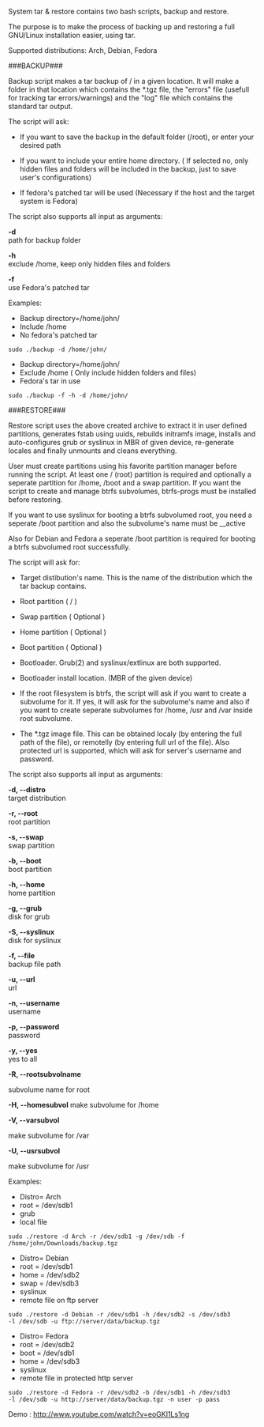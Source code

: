 System tar & restore contains two bash scripts, backup and restore.

The purpose is to make the process of backing up and restoring a full GNU/Linux installation easier, 
using tar.

Supported distributions: Arch, Debian, Fedora

###BACKUP###

Backup script makes a tar backup of / in a given location. It will make a folder in that location which 
contains the *.tgz file, the "errors" file (usefull for tracking tar errors/warnings) and the "log" file which contains the standard tar output.

The script will ask:

- If you want to save the backup in the default folder (/root), or enter your desired path

- If you want to include your entire home directory. ( If selected no, only hidden files and folders 
   will be included in the backup, just to save user's configurations)

- If fedora's patched tar will be used  (Necessary if the host and the target system is Fedora)


The script also supports all input as arguments:

**-d**  
path for backup folder

**-h**  
exclude /home, keep only hidden files and folders

**-f**   
use Fedora's patched tar

Examples:

- Backup directory=/home/john/
- Include /home
- No fedora's patched tar

<code>sudo ./backup -d /home/john/</code>

- Backup directory=/home/john/
- Exclude /home ( Only include hidden folders and files)
- Fedora's tar in use

<code>sudo ./backup -f -h -d /home/john/</code>


###RESTORE###

Restore script uses the above created archive to extract it in user defined partitions, generates fstab using uuids,
rebuilds initramfs image, installs and auto-configures grub or syslinux in MBR of given device,
re-generate locales and finally unmounts and cleans everything.

User must create partitions using his favorite partition manager before running the script.
At least one / (root) partition is required and optionally a seperate partition for /home, /boot and a swap partition.
If you want the script to create and manage btrfs subvolumes, btrfs-progs must be installed before restoring.

If you want to use syslinux for booting a btrfs subvolumed root, you need 
a seperate /boot partition and also the subvolume's name must be __active

Also for Debian and Fedora a seperate /boot partition is required for booting a btrfs subvolumed root successfully.


The script will ask for:

- Target distibution's name. This is the name of the distribution which the tar backup contains.

- Root partition ( / )

- Swap partition ( Optional )

- Home partition ( Optional )

- Boot partition   ( Optional )

- Bootloader. Grub(2) and syslinux/extlinux are both supported.

- Bootloader install location. (MBR of the given device)

- If the root filesystem is btrfs, the script will ask if you want to create a subvolume for it.
   If yes, it will ask for the subvolume's name and also if you want to create seperate
   subvolumes for /home, /usr and /var inside root subvolume.

- The *.tgz image file. This can be obtained localy (by entering the full path of the file), or remotelly (by entering full url of the file).
   Also protected url is supported, which will ask for server's username and password.


The script also supports all input as arguments:

**-d, --distro**   
target distribution

**-r, --root**    
root partition

**-s, --swap**     
swap partition

**-b, --boot**     
boot partition

**-h, --home**     
home partition

**-g, --grub**    
disk for grub

**-S, --syslinux**      
disk for syslinux

**-f, --file**      
backup file path

**-u, --url**     
url

**-n, --username**     
username

**-p, --password**     
password

**-y, --yes**     
yes to all

**-R, --rootsubvolname**

subvolume name for root

**-H, --homesubvol**
make subvolume for /home

**-V, --varsubvol**

make subvolume for /var

**-U, --usrsubvol**

make subvolume for /usr


Examples:

- Distro= Arch
- root = /dev/sdb1
- grub  
- local file

<code>sudo ./restore -d Arch -r /dev/sdb1 -g /dev/sdb -f /home/john/Downloads/backup.tgz</code>

- Distro= Debian
- root = /dev/sdb1
- home = /dev/sdb2
- swap = /dev/sdb3
- syslinux 
- remote file on ftp server

<code>sudo ./restore -d Debian -r /dev/sdb1 -h /dev/sdb2 -s /dev/sdb3 -l /dev/sdb -u ftp://server/data/backup.tgz</code>

- Distro= Fedora
- root = /dev/sdb2
- boot = /dev/sdb1
- home = /dev/sdb3
- syslinux 
- remote file in protected http server

<code>sudo ./restore -d Fedora -r /dev/sdb2 -b /dev/sdb1 -h /dev/sdb3 -l /dev/sdb -u http://server/data/backup.tgz -n user -p pass</code>


Demo : http://www.youtube.com/watch?v=eoGKI1Ls1ng